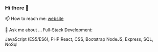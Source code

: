 ### Hi there 👋
📫 How to reach me: [website](http://totun.ru)

💬 Ask me about ... Full-Stack Development: 

JavaScript (ES5/ES6), PHP
React, CSS, Bootstrap
NodeJS, Express, SQL, NoSql
<!--
Graphic design
Frontend
Backend
link on site alexsmik.github.io

**alexsmik/alexsmik** is a ✨ _special_ ✨ repository because its `README.md` (this file) appears on your GitHub profile.

Here are some ideas to get you started:

- 🔭 I’m currently working on ...
- 🌱 I’m currently learning ...
- 👯 I’m looking to collaborate on ...
- 🤔 I’m looking for help with ...
- 💬 Ask me about ...
- 📫 How to reach me: ...
- 😄 Pronouns: ...
- ⚡ Fun fact: ...
-->
